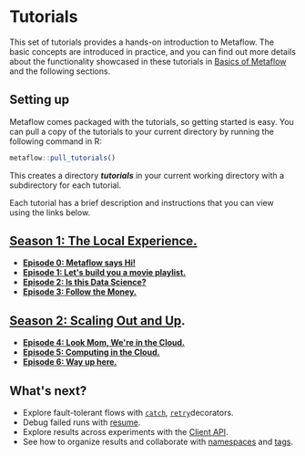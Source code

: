 # Tutorials

This set of tutorials provides a hands-on introduction to Metaflow. The basic concepts are introduced in practice, and you can find out more details about the functionality showcased in these tutorials in [Basics of Metaflow](../../metaflow/basics.md) and the following sections.

## Setting up

Metaflow comes packaged with the tutorials, so getting started is easy. You can pull a copy of the tutorials to your current directory by running the following command in R:

```r
metaflow::pull_tutorials()
```

This creates a directory _**tutorials**_ in your current working directory with a subdirectory for each tutorial.

Each tutorial has a brief description and instructions that you can view using the links below.

## [Season 1: The Local Experience.](tutorials/season-1-the-local-experience/)

- [**Episode 0: Metaflow says Hi!**](season-1-the-local-experience/episode00.md)
- [**Episode 1: Let's build you a movie playlist.**](season-1-the-local-experience/episode01.md)
- [**Episode 2: Is this Data Science?**](season-1-the-local-experience/episode02.md)
- [**Episode 3: Follow the Money.**](season-1-the-local-experience/episode03.md)

## [Season 2: Scaling Out and Up](tutorials/season-2-scaling-out-and-up/).

- [**Episode 4: Look Mom, We're in the Cloud.**](season-2-scaling-out-and-up/episode04.md)
- [**Episode 5: Computing in the Cloud.**](season-2-scaling-out-and-up/episode05.md)
- [**Episode 6: Way up here.**](season-2-scaling-out-and-up/episode06.md)

## What's next?

- Explore fault-tolerant flows with [`catch`](../metaflow/failures#catching-exceptions-with-the-catch-decorator), [`retry`](../metaflow/failures#retrying-tasks-with-the-retry-decorator)decorators.
- Debug failed runs with [resume](../metaflow/debugging#how-to-use-the-resume-command).
- Explore results across experiments with the [Client API](../metaflow/client).
- See how to organize results and collaborate with [namespaces](../metaflow/tagging#namespaces) and [tags](../metaflow/tagging#tagging).
